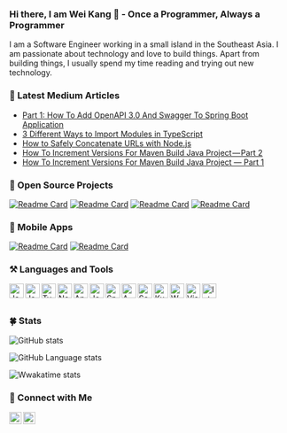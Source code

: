 ### Hi there, I am Wei Kang 👷‍ - Once a Programmer, Always a Programmer

I am a Software Engineer working in a small island in the Southeast Asia. I am passionate about technology and love to build things. Apart from building things, I usually spend my time reading and trying out new technology.

### 📝 Latest Medium Articles
<!-- MEDIUM-LIST:START -->
- [Part 1: How To Add OpenAPI 3.0 And Swagger To Spring Boot Application](https://weikangchia.medium.com/part-1-how-to-add-openapi-3-0-and-swagger-to-spring-boot-application-35c96422e94b?source=rss-f534096234c5------2)
- [3 Different Ways to Import Modules in TypeScript](https://javascript.plainenglish.io/3-different-ways-to-import-modules-in-typescript-7cd02d8e0da3?source=rss-f534096234c5------2)
- [How to Safely Concatenate URLs with Node.js](https://javascript.plainenglish.io/how-to-safely-concatenate-url-with-node-js-f6527b623d5?source=rss-f534096234c5------2)
- [How To Increment Versions For Maven Build Java Project — Part 2](https://medium.com/javarevisited/how-to-increment-versions-for-maven-build-java-project-part-2-eefdebc53f5b?source=rss-f534096234c5------2)
- [How To Increment Versions For Maven Build Java Project — Part 1](https://medium.com/javarevisited/how-to-increment-versions-for-the-maven-build-java-project-a7596cc501c2?source=rss-f534096234c5------2)
<!-- MEDIUM-LIST:END -->

### 🤖 Open Source Projects
[![Readme Card](https://github-readme-stats.vercel.app/api/pin/?username=weikangchia&repo=gitcg)](https://github.com/weikangchia/gitcg)
[![Readme Card](https://github-readme-stats.vercel.app/api/pin/?username=weikangchia&repo=op-converter)](https://github.com/weikangchia/op-converter)
[![Readme Card](https://github-readme-stats.vercel.app/api/pin/?username=weikangchia&repo=pre-commit-hooks-plantuml)](https://github.com/weikangchia/pre-commit-hooks-plantuml)
[![Readme Card](https://github-readme-stats.vercel.app/api/pin/?username=weikangchia&repo=github-android-card)](https://github.com/weikangchia/github-android-card)

### 📱 Mobile Apps
[![Readme Card](https://github-android-card.vercel.app/api/gplay-apps/com.appspot.khubite.sgsupermarket)](https://play.google.com/store/apps/details?id=com.appspot.khubite.sgsupermarket)
[![Readme Card](https://github-android-card.vercel.app/api/gplay-apps/khubite.appspot.com.sgtvguide)](https://play.google.com/store/apps/details?id=khubite.appspot.com.sgtvguide)

### ⚒ Languages and Tools

[<img align="left" alt="Java" width="26px" src="https://cdn.jsdelivr.net/npm/simple-icons@3.13.0/icons/java.svg" />][github]
[<img align="left" alt="JavaScript" width="26px" src="https://cdn.jsdelivr.net/npm/simple-icons@3.13.0/icons/javascript.svg" />][github]
[<img align="left" alt="TypeScript" width="26px" src="https://cdn.jsdelivr.net/npm/simple-icons@3.13.0/icons/typescript.svg" />][github]
[<img align="left" alt="Node.js" width="26px" src="https://cdn.jsdelivr.net/npm/simple-icons@3.13.0/icons/node-dot-js.svg" />][github]
[<img align="left" alt="Angular" width="26px" src="https://cdn.jsdelivr.net/npm/simple-icons@3.13.0/icons/angularjs.svg" />][github]
[<img align="left" alt="Jest" width="26px" src="https://cdn.jsdelivr.net/npm/simple-icons@3.13.0/icons/jest.svg" />][github]
[<img align="left" alt="Spring Boot" width="26px" src="https://cdn.jsdelivr.net/npm/simple-icons@3.13.0/icons/spring.svg" />][github]
[<img align="left" alt="AWS" width="26px" src="https://cdn.jsdelivr.net/npm/simple-icons@3.13.0/icons/amazonaws.svg" />][github]
[<img align="left" alt="Serverless" width="26px" src="https://cdn.jsdelivr.net/npm/simple-icons@3.13.0/icons/serverless.svg" />][github]
[<img align="left" alt="Kubernetes" width="26px" src="https://cdn.jsdelivr.net/npm/simple-icons@3.13.0/icons/kubernetes.svg" />][github]
[<img align="left" alt="WhiteSource" width="26px" src="https://cdn.jsdelivr.net/npm/simple-icons@3.13.0/icons/whitesource.svg" />][github]
[<img align="left" alt="Visual Studio Code" width="26px" src="https://cdn.jsdelivr.net/npm/simple-icons@3.13.0/icons/visualstudiocode.svg" />][github]
[<img align="left" alt="IntelliJ" width="26px" src="https://cdn.jsdelivr.net/npm/simple-icons@3.13.0/icons/intellijidea.svg" />][github]

<br/><br/>

### 🍀 Stats

![GitHub stats](https://github-readme-stats.vercel.app/api?username=weikangchia&show_icons=true)

![GitHub Language stats](https://github-readme-stats.vercel.app/api/top-langs/?username=weikangchia&layout=compact&hide=javascript,html,css)

![Wwakatime stats](https://github-readme-stats-taupe-two.vercel.app/api/wakatime?username=weikangchia&langs_count=5)

### 📮 Connect with Me

[<img align="left" alt="weikangchia | Medium" width="22px" src="https://cdn.jsdelivr.net/npm/simple-icons@3.13.0/icons/medium.svg" />][medium]
[<img align="left" alt="weikangchia | LinkedIn" width="22px" src="https://cdn.jsdelivr.net/npm/simple-icons@3.13.0/icons/linkedin.svg" />][linkedin]


[medium]: https://weikangchia.medium.com
[linkedin]: https://linkedin.com/in/weikangchia
[github]: https://github.com/weikangchia
